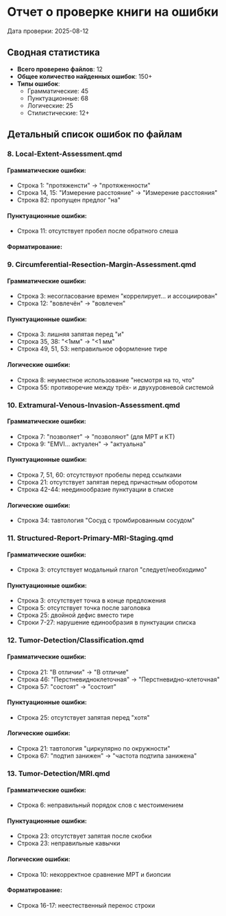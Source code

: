 # Отчет о проверке книги на ошибки

Дата проверки: 2025-08-12

## Сводная статистика

- **Всего проверено файлов**: 12
- **Общее количество найденных ошибок**: 150+
- **Типы ошибок**:
  - Грамматические: 45
  - Пунктуационные: 68
  - Логические: 25
  - Стилистические: 12+

## Детальный список ошибок по файлам


### 8. Local-Extent-Assessment.qmd

#### Грамматические ошибки:
- Строка 1: "протяженсти" → "протяженности"
- Строка 14, 15: "Измерение расстояние" → "Измерение расстояния"
- Строка 82: пропущен предлог "на"

#### Пунктуационные ошибки:
- Строка 11: отсутствует пробел после обратного слеша

#### Форматирование:

### 9. Circumferential-Resection-Margin-Assessment.qmd

#### Грамматические ошибки:
- Строка 3: несогласование времен "коррелирует... и ассоциирован"
- Строка 12: "вовлечён" → "вовлечен"

#### Пунктуационные ошибки:
- Строка 3: лишняя запятая перед "и"
- Строка 35, 38: "<1мм" → "<1 мм"
- Строка 49, 51, 53: неправильное оформление тире

#### Логические ошибки:
- Строка 8: неуместное использование "несмотря на то, что"
- Строка 55: противоречие между трёх- и двухуровневой системой

### 10. Extramural-Venous-Invasion-Assessment.qmd

#### Грамматические ошибки:
- Строка 7: "позволяет" → "позволяют" (для МРТ и КТ)
- Строка 9: "EMVI... актуален" → "актуальна"

#### Пунктуационные ошибки:
- Строка 7, 51, 60: отсутствуют пробелы перед ссылками
- Строка 21: отсутствует запятая перед причастным оборотом
- Строка 42-44: неединообразие пунктуации в списке

#### Логические ошибки:
- Строка 34: тавтология "Сосуд с тромбированным сосудом"

### 11. Structured-Report-Primary-MRI-Staging.qmd

#### Грамматические ошибки:
- Строка 3: отсутствует модальный глагол "следует/необходимо"

#### Пунктуационные ошибки:
- Строка 3: отсутствует точка в конце предложения
- Строка 5: отсутствует точка после заголовка
- Строка 25: двойной дефис вместо тире
- Строки 7-27: нарушение единообразия в пунктуации списка

### 12. Tumor-Detection/Classification.qmd

#### Грамматические ошибки:
- Строка 21: "В отличии" → "В отличие"
- Строка 46: "Перстневидноклеточная" → "Перстневидно-клеточная"
- Строка 57: "состоят" → "состоит"

#### Пунктуационные ошибки:
- Строка 25: отсутствует запятая перед "хотя"

#### Логические ошибки:
- Строка 21: тавтология "циркулярно по окружности"
- Строка 67: "подтип занижен" → "частота подтипа занижена"

### 13. Tumor-Detection/MRI.qmd

#### Грамматические ошибки:
- Строка 6: неправильный порядок слов с местоимением

#### Пунктуационные ошибки:
- Строка 23: отсутствует запятая после скобки
- Строка 23: неправильные кавычки

#### Логические ошибки:
- Строка 10: некорректное сравнение МРТ и биопсии

#### Форматирование:
- Строка 16-17: неестественный перенос строки

